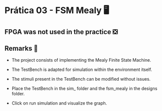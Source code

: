 # Prática 03 - FSM Mealy 🖥️

## FPGA was not used in the practice ❎

## Remarks 📝

- The project consists of implementing the Mealy Finite State Machine.
  
- The TestBench is adapted for simulation within the environment itself.
  
- The stimuli present in the TestBench can be modified without issues.
  
- Place the TestBench in the sim_ folder and the fsm_mealy in the designs folder.
  
- Click on run simulation and visualize the graph.
